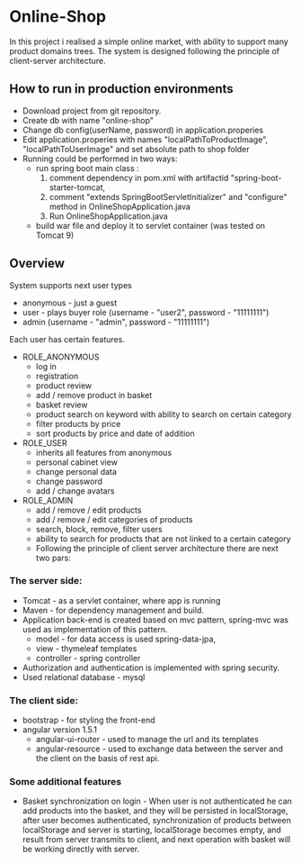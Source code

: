 # Online-Shop
In this project i realised a simple online market, with ability to support many product domains  trees.
The system is designed following the principle of client-server architecture.

## How to run in production environments
* Download project from git repository.
* Create db with name "online-shop"
* Change db config(userName, password) in application.properies 
* Edit application.properies with names "localPathToProductImage", "localPathToUserImage" and set absolute  path to shop folder   
* Running could be performed in two ways:
	* run spring boot main class :
		1. comment dependency in pom.xml with artifactid "spring-boot-starter-tomcat,
		2. comment "extends SpringBootServletInitializer" and "configure" method in OnlineShopApplication.java 
		3. Run OnlineShopApplication.java
	* build war file and deploy it to servlet container (was tested on Tomcat 9)
## Overview
System supports next user types
* anonymous - just a guest
* user - plays buyer role (username - "user2", password - "11111111")
* admin (username - "admin", password - "11111111")

Each user has certain features.
* ROLE_ANONYMOUS
	* log in
	* registration
	* product review
	* add / remove product in basket
	* basket review
	* product search on keyword with ability to search on certain category
	* filter products by price
	* sort products by price and date of addition
* ROLE_USER
	* inherits all features from anonymous
	* personal cabinet view 
	* change personal data
	* change password
	* add / change avatars 
* ROLE_ADMIN
	* add / remove / edit products
	* add / remove / edit  categories of products
	* search, block, remove, filter users
	* ability to search for products that are not linked to a certain category
	* Following the principle of client server architecture there are next two pars:

### The server side: 
* Tomcat - as a servlet container, where app is running
* Maven - for dependency management and build. 
* Application back-end is created based on mvc pattern, spring-mvc was used as implementation of this pattern. 
	* model - for data access is used spring-data-jpa, 
	* view - thymeleaf templates
	* controller - spring controller
* Authorization and authentication is implemented with spring security.
* Used relational database - mysql

### The client side:
* bootstrap - for styling the front-end
* angular version  1.5.1
	* angular-ui-router -  used to manage the url and its templates
	* angular-resource - used to exchange data between the server and the client on the basis of rest api.

### Some additional features
* Basket synchronization on login - When user is not authenticated he can add products into the basket, and they will be persisted in localStorage, after user becomes authenticated, synchronization of products between localStorage and server is starting, localStorage becomes empty, and result from server transmits to client, and next operation with basket will be working directly with server.



	

